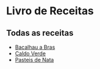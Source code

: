 
# Livro de Receitas

## Todas as receitas

- [Bacalhau a Bras](.../Receitas/bacalhau_a_bras.md)
- [Caldo Verde](.../Receitas/caldo_verde.md)
- [Pasteis de Nata](.../Receitas/pasteis_de_nata.md)

